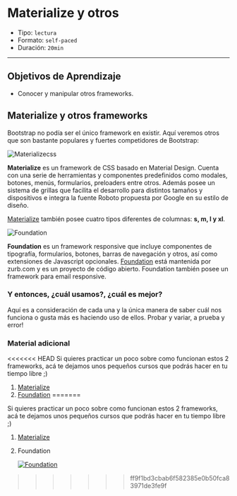 # Materialize y otros

- Tipo: `lectura`
- Formato: `self-paced`
- Duración: `20min`

***

## Objetivos de Aprendizaje

- Conocer y manipular otros frameworks.

## Materialize y otros frameworks

Bootstrap no podía ser el único framework en existir. Aquí veremos otros que
son bastante populares y fuertes competidores de Bootstrap:

![Materializecss](https://i.pinimg.com/originals/11/32/de/1132de743af11b94448b08e4e69e7bdf.jpg)

**Materialize** es un framework de CSS basado en Material Design. Cuenta con
una serie de herramientas y componentes predefinidos como modales, botones,
menús, formularios, preloaders entre otros. Además posee un sistema de grillas
que facilita el desarrollo para distintos tamaños y dispositivos e integra la
fuente Roboto propuesta por Google en su estilo de diseño.

[Materialize](http://materializecss.com) también posee cuatro tipos diferentes
de columnas: **s, m, l y xl**.

![Foundation](https://i3.ytimg.com/vi/lFrpnk0Oo_8/maxresdefault.jpg)

**Foundation** es un framework responsive que incluye componentes de
tipografía, formularios, botones, barras de navegación y otros, así como
extensiones de Javascript opcionales. [Foundation](https://foundation.zurb.com)
está mantenida por zurb.com y es un proyecto de código abierto.
Foundation también posee un framework para email responsive.

### Y entonces, ¿cuál usamos?, ¿cuál es mejor?

Aquí es a consideración de cada una y la única manera de saber cuál nos
funciona o gusta más es haciendo uso de ellos. Probar y variar, a prueba y
error!

### Material adicional
<<<<<<< HEAD
Si quieres practicar un poco sobre como funcionan estos 2 frameworks, acá te dejamos unos pequeños cursos que podrás hacer en tu tiempo libre ;)

1. [Materialize](https://codigofacilito.com/cursos/materialize)
2. [Foundation](https://www.youtube.com/watch?v=SYf8O1vdqWk&list=PLPiMTe_552ODTFnYc2jD3SqwRAvq2GTPw)
=======

Si quieres practicar un poco sobre como funcionan estos 2 frameworks, acá te
dejamos unos pequeños cursos que podrás hacer en tu tiempo libre ;)

1. [Materialize](https://codigofacilito.com/cursos/materialize)
2. Foundation

   [![Foundation](https://img.youtube.com/vi/SYf8O1vdqWk/0.jpg)](https://www.youtube.com/watch?v=SYf8O1vdqWk)
>>>>>>> ff9f1bd3cbab6f582385e0b50fca83971de3fe9f
